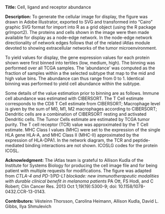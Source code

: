 **Title:** Cell, ligand and receptor abundance

**Description:** To generate the cellular image for display, the figure was drawn in Adobe Illustrator, exported to SVG and transformed into “Cairo” graphic SVG format for import into R as a grid object (using the R package grImport2).  The proteins and cells shown in the image were then made available for display as a node-edge network.  In the node-edge network directionality of network edges follows that of the related iAtlas module devoted to showing extracellular networks of the tumor microenvironment.

To yield values for display, the gene expression values for each protein shown were first binned into  tertiles (low, medium, high). The binning was performed over all TCGA samples.  The ‘abundance’ was computed as the fraction of samples within a the selected subtype that map to the mid and high value bins.  The abundance can thus range from 0 to 1.  Identical binning was performed to yield cell abundance within the subtype.

Some details of the value estimation prior to binning are as follows. Immune cell abundance was estimated with CIBERSORT. The T Cell estimate corresponds to the CD8  T Cell estimate from CIBERSORT; Macrophage level is given by the sum of M0, M1, M2 macrophages according to CIBERSORT;  Dendritic cells are a combination of CIBERSORT resting and activated Dendritic cells.   The Tumor Cells estimate are estimated by TCGA tumor purity.  The  T cell receptor (TCR) value was approximated by the T Cell estimate.  MHC Class I values (MHC) were set to the expression of the single HLA gene HLA-A, and MHC Class II (MHC-II) approximated by the expression of HLA-DPA1. In the network diagram, the TCR and peptide-mediated binding interactions are not shown. ICOSLG codes for the protein ICOSL.

**Acknowledgment:** The iAtlas team is grateful to Allison Kudla of the Institute for Systems Biology for producing the cell image file and for being patient with multiple requests for modifications.  The figure was adapted from *CTLA-4 and PD-1/PD-L1 blockade: new immunotherapeutic modalities with durable clinical benefit in melanoma patients* PA Ott, FS Hodi, and C Robert;  Clin Cancer Res. 2013 Oct 1;19(19):5300-9; doi: 10.1158/1078-0432.CCR-13-0143.

**Contributors:** Vésteinn Thorsson, Carolina Heimann, Allison Kudla, David L. Gibbs, Ilya Shmulevich
